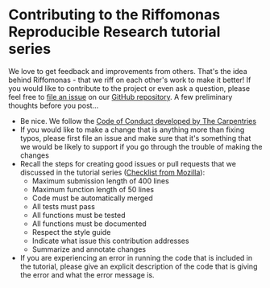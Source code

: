 # Contributing to the Riffomonas Reproducible Research tutorial series

We love to get feedback and improvements from others. That's the idea behind Riffomonas - that we riff on each other's work to make it better! If you would like to contribute to the project or even ask a question, please feel free to <a href="https://github.com/riffomonas/reproducible_research/issues">file an issue</a> on our <a href="https://github.com/riffomonas/reproducible_research">GitHub repository</a>. A few preliminary thoughts before you post...

* Be nice. We follow the [Code of Conduct developed by The Carpentries](https://docs.carpentries.org/topic_folders/policies/code-of-conduct.html)
* If you would like to make a change that is anything more than fixing typos, please first file an issue and make sure that it's something that we would be likely to support if you go through the trouble of making the changes
* Recall the steps for creating good issues or pull requests that we discussed in the tutorial series ([Checklist from Mozilla](https://mozillascience.github.io/codeReview/contrib.html)):
  * Maximum submission length of 400 lines
  * Maximum function length of 50 lines
  * Code must be automatically merged
  * All tests must pass
  * All functions must be tested
  * All functions must be documented
  * Respect the style guide
  * Indicate what issue this contribution addresses
  * Summarize and annotate changes
* If you are experiencing an error in running the code that is included in the tutorial, please give an explicit description of the code that is giving the error and what the error message is.
